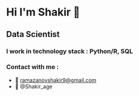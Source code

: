 # Hi I'm Shakir 👋 
## Data Scientist 
### I work in technology stack : Python/R, SQL
### Contact with me :
 - :speech_balloon: ramazanovshakir9@gmail.com
 - :ticket: @Shakir_age
